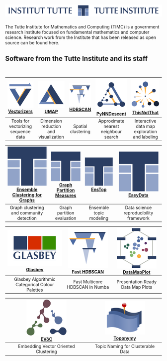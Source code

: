 # ![Tutte Institute for Mathematics and Computing](https://github.com/TutteInstitute/.github/raw/main/profile/images/tutte-long.png)

The Tutte Institute for Mathematics and Computing (TIMC) is a government research institute focused on fundamental mathematics and computer science.
Research work from the Institute that has been released as open source can be found here.

## Software from the Tutte Institute and its staff

<br/>

|[![](https://github.com/TutteInstitute/.github/raw/main/profile/images/vectorizers.png)<br/>Vectorizers](https://github.com/TutteInstitute/vectorizers) |[![](https://github.com/TutteInstitute/.github/raw/main/profile/images/umap.png)<br/>UMAP](https://github.com/lmcinnes/umap) |[![](https://github.com/TutteInstitute/.github/raw/main/profile/images/hdbscan.png)<br/>HDBSCAN](https://github.com/scikit-learn-contrib/hdbscan) |[![](https://github.com/TutteInstitute/.github/raw/main/profile/images/pynndescent.png)<br/>PyNNDescent](https://github.com/lmcinnes/pynndescent) |[![](https://github.com/TutteInstitute/.github/raw/main/profile/images/thisnotthat.png)<br/>ThisNotThat](https://github.com/TutteInstitute/thisnotthat) |
| :-: | :-: | :-: | :-: | :-: |
|Tools for vectorizing sequence data    |Dimension reduction and visualization    |Spatial clustering                         |Approximate nearest neighbour search        | Interactive data map exploration and labeling |

|[![](https://github.com/TutteInstitute/.github/raw/main/profile/images/tutte.png)<br/>Ensemble Clustering for Graphs](https://github.com/ftheberge/Ensemble-Clustering-for-Graphs) |[![](https://github.com/TutteInstitute/.github/raw/main/profile/images/tutte.png)<br/>Graph Partition Measures](https://github.com/ftheberge/graph-partition-and-measures) |[![](https://github.com/TutteInstitute/.github/raw/main/profile/images/tutte.png)<br/>EnsTop](https://github.com/lmcinnes/enstop) | [![](https://github.com/TutteInstitute/.github/raw/main/profile/images/tutte.png)<br/>EasyData](https://github.com/hackalog/easydata)
| :-: | :-: | :-: | :-: |
|Graph clustering and community detection |Graph partition evaluation              |Ensemble topic modeling | Data science reproducibility framework

|[![](https://github.com/TutteInstitute/.github/raw/main/profile/images/glasbey.png)<br/>Glasbey](https://github.com/lmcinnes/glasbey) |[![](https://github.com/TutteInstitute/.github/raw/main/profile/images/hdbscan.png)<br/>Fast HDBSCAN](https://github.com/TutteInstitute/fast_hdbscan) |[![](https://github.com/TutteInstitute/.github/raw/main/profile/images/datamapplot.png)<br/>DataMapPlot](https://github.com/TutteInstitute/datamapplot) |
| :-: | :-: | :-: |
|Glasbey Algorithmic Categorical Colour Palettes | Fast Multicore HDBSCAN in Numba | Presentation Ready Data Map Plots |

|[![](https://github.com/TutteInstitute/.github/raw/main/profile/images/evoc.png)<br/>EVōC](https://github.com/TutteInstitute/evoc) |[![](https://github.com/TutteInstitute/.github/blob/main/profile/images/toponymy_no_text_small.png)<br/>Toponymy](https://github.com/TutteInstitute/toponymy)  |
| :-: | :-: | 
|Embedding Vector Oriented Clustering | Topic Naming for Clusterable Data |
